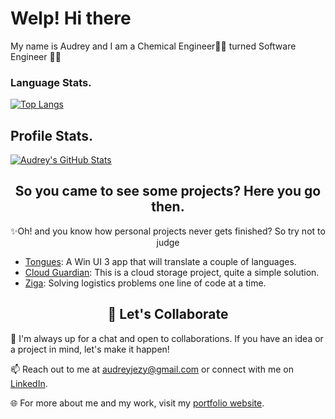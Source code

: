 <h1>Welp! Hi there</h1>
My name is Audrey and I am a Chemical Engineer👩‍🔬 turned Software Engineer 👩‍💻

### Language Stats.
[![Top Langs](https://github-readme-stats.vercel.app/api/top-langs/?username=audrey-roe&theme=light)](https://github.com/audrey-roe)

<h2>Profile Stats.</h2>

<!-- ![Audrey's GitHub stats](https://github-readme-stats.vercel.app/api?username=audrey-roe&show_icons=true&theme=radical) -->
[![Audrey's GitHub Stats](https://github-readme-stats.vercel.app/api?username=audrey-roe&show_icons=true&title_color=fff&icon_color=79ff97&text_color=9f9f9f&bg_color=151515)](https://github.com/audrey-roe)

<h2 align="center">So you came to see some projects? Here you go then.</h2>

<p align="center">
  ✨Oh! and you know how personal projects never gets finished? So try not to judge
</p>

- [Tongues](https://github.com/audrey-roe/Tongue): A Win UI 3 app that will translate a couple of languages.
- [Cloud Guardian](https://github.com/audrey-roe/cloud-test): This is a cloud storage project, quite a simple solution.
- [Ziga](https://github.com/audrey-roe/ziga-mobile/tree/master): Solving logistics problems one line of code at a time.

<h2 align="center">🚀 Let's Collaborate</h2>

💬 I'm always up for a chat and open to collaborations. If you have an idea or a project in mind, let's make it happen!

📫 Reach out to me at audreyjezy@gmail.com or connect with me on [LinkedIn](https://www.linkedin.com/in/ogonna-ezeonyedika-7b8686175).

🌐 For more about me and my work, visit my [portfolio website](https://audrey-roe.github.io/my-portfolio/).

